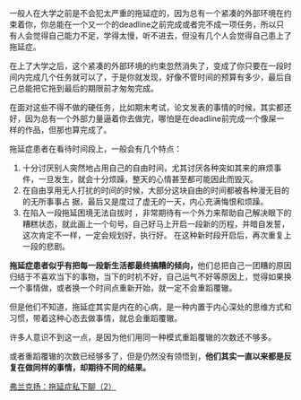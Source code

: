 <p>一般人在大学之前是不会犯太严重的拖延症的，因为总有一个紧凑的外部环境在约束着你，你总能在一个又一个的deadline之前完成或者完不成一项任务，所以只有人会觉得自己能力不足，学得太慢，听不进去，但没有几个人会觉得自己患上了拖延症。</p><p>在上了大学之后，这个紧凑的外部环境的约束忽然消失了，变成了你只要在一段时间内完成几个任务就可以了，于是你就发现，好像不管时间的预算有多少，最后自己总能把它拖到最后的期限前才匆匆完成。</p><p>在面对这些不得不做的硬任务，比如期末考试，论文发表的事情的时候，其实都还好，因为总有一个外部力量逼着你去做完，哪怕是在deadline前完成一个像屎一样的作品，但那也算完成了。</p><p>拖延症患者在看待时间段上，一般会有几个特点：</p><ol><li>十分讨厌别人突然地占用自己的自由时间，尤其讨厌各种突如其来的麻烦事件，一旦发生，就会十分烦躁，整天的心情甚至都可能因此而毁灭。</li><li>在自由享用无人打扰的时间的时候，大部分这块自由的时间都被各种漫无目的的无所事事占    据，最后又是度过了虚无的一天，内心充满悔恨和烦躁。</li><li>在陷入一段拖延困境无法自拔时 ，非常期待有一个外力来帮助自己解决眼下的糟糕状态，就此画上一个句号，自己好马上开启一段新的历程，并暗自发誓，这次肯定不一样，一定会规划好，执行好。     在这种新时段开启后，再次重复上一段的悲剧。</li></ol><p><b>拖延症患者似乎有把每一段新生活都最终搞糟的倾向，</b>他们总把自己一团糟的原因归结于不喜欢当下的事物，当下的时机不好，自己运气不好等原因上，觉得如果换一个事情做，或者换一个时间点重新开始，就一定不会重蹈覆辙。</p><p>但是他们不知道，拖延症其实是内在的心病，是一种内置于内心深处的思维方式和习惯，带着这种心态去做事情，就总会重蹈覆辙。</p><p>许多人意识不到这一点，是因为他们用同一种模式重蹈覆辙的次数还不够多。</p><p>或者重蹈覆辙的次数已经够多了，但是仍然没有领悟到，<b>他们其实一直以来都是反复在做同样的事情，却期待不同的结果。</b></p><a href="https://zhuanlan.zhihu.com/p/84854813" data-draft-node="block" data-draft-type="link-card" data-image="https://pic4.zhimg.com/v2-76576d8f94c2c35a7b27a0921fb136cb_180x120.jpg" data-image-width="1280" data-image-height="720" class="internal">弗兰克扬：拖延症私下聊（2）</a><p></p>